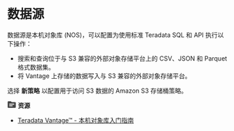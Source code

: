 数据源
======

数据源是本机对象库 (NOS)，可以配置为使用标准 Teradata SQL 和 API 执行以下操作：

-   搜索和查询位于与 S3 兼容的外部对象存储平台上的 CSV、JSON 和 Parquet 格式数据集。
-   将 Vantage 上存储的数据写入与 S3 兼容的外部对象存储平台。

选择 **新策略** 以配置用于访问 S3 数据的 Amazon S3 存储桶策略。

![](../Images/fluto-icn-resources.png) **资源**

-   [Teradata Vantage™ - 本机对象库入门指南](https://docs.teradata.com/search/all?query=Teradata+Vantage%25E2%2584%25A2+-+Native+Object+Store+Getting+Started+Guide&content-lang=en-US)
